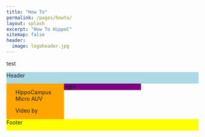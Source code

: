 ```yaml
---
title: "How To"
permalink: /pages/howto/
layout: splash
excerpt: "How To HippoC"
sitemap: false
header:
  image: logoheader.jpg
---
```

<style>
  .container{
    width: 100%;
    margin: 0 auto;
  }
  
  .header{
    height: 30px;
    background-color: lightblue;
  }
  
  .two_container{
    overflow:hidden;
  }
  .container_left{  
    background-color: orange;
    float: left;
    width: 30%;
  }
  
  .container_right{
    background-color: purple;
    width: 70%;
  }
  
  .footer{
    background-color: yellow;
    height: 30px; 
    clear: both;
  }



</style>
test

<div class="container">
  <div class="header">Header</div>
  <div class="two_container">
    <div class="container_left"><ul>HippoCampus Micro AUV</ul><ul> Video by</ul></div>
    <div class="container_right">right</div>
  </div>
  <div class="footer">Footer</div>
</div>
